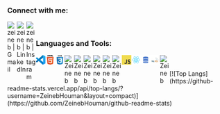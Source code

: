 ### Connect with me:

[<img align="left" alt="zeineb | Gmail" width="22px" src="https://upload.wikimedia.org/wikipedia/commons/thumb/7/7e/Gmail_icon_%282020%29.svg/2560px-Gmail_icon_%282020%29.svg.png" />][gmail]
[<img align="left" alt="zeineb | LinkedIn" width="22px" src="https://image.flaticon.com/icons/png/512/174/174857.png" />][linkedin]
[<img align="left" alt="zeineb | Instagram" width="22px" src="https://upload.wikimedia.org/wikipedia/commons/thumb/e/e7/Instagram_logo_2016.svg/768px-Instagram_logo_2016.svg.png" />][instagram]



<br />



### Languages and Tools:
<img align="left" alt="Zeineb" width="22px" src="https://raw.githubusercontent.com/github/explore/80688e429a7d4ef2fca1e82350fe8e3517d3494d/topics/visual-studio-code/visual-studio-code.png" />

<img align="left" alt="Zeineb" width="22px" src="https://raw.githubusercontent.com/github/explore/80688e429a7d4ef2fca1e82350fe8e3517d3494d/topics/html/html.png" />
<img align="left" alt="Zeineb" width="22px" src="https://raw.githubusercontent.com/github/explore/80688e429a7d4ef2fca1e82350fe8e3517d3494d/topics/css/css.png" />

<img align="left" alt="Zeineb" width="22px" src="https://cdn.worldvectorlogo.com/logos/angular-icon.svg" />

<img align="left" alt="Zeineb" width="22px" src="https://uxwing.com/wp-content/themes/uxwing/download/10-brands-and-social-media/ionic.png" />
<img align="left" alt="Zeineb" width="22px" src="https://www.clipartmax.com/png/middle/354-3543373_spring-framework-logo-svg-png-download-java-spring.png" />
<img align="left" alt="Zeineb" width="22px" src="https://upload.wikimedia.org/wikipedia/commons/thumb/5/5c/AWS_Simple_Icons_AWS_Cloud.svg/1024px-AWS_Simple_Icons_AWS_Cloud.svg.png" />
<img align="left" alt="Zeineb" width="22px" src="https://cdn.iconscout.com/icon/free/png-512/docker-226091.png" />
<img align="left" alt="Zeineb" width="22px" src="https://cdn.worldvectorlogo.com/logos/hibernate.svg" />
<img align="left" alt="Zeineb" width="22px" src="https://raw.githubusercontent.com/github/explore/80688e429a7d4ef2fca1e82350fe8e3517d3494d/topics/javascript/javascript.png" />
<img align="left" alt="Zeineb" width="22px" src="https://raw.githubusercontent.com/github/explore/80688e429a7d4ef2fca1e82350fe8e3517d3494d/topics/react/react.png" />
<img align="left" alt="Zeineb" width="22px" src="https://raw.githubusercontent.com/github/explore/80688e429a7d4ef2fca1e82350fe8e3517d3494d/topics/sql/sql.png" />
<img align="left" alt="Zeineb" width="22px" src="https://raw.githubusercontent.com/github/explore/80688e429a7d4ef2fca1e82350fe8e3517d3494d/topics/mysql/mysql.png" />
<img align="left" alt="Zeineb" width="22px" src="https://github.githubassets.com/images/modules/logos_page/Octocat.png" />



</br>
</br>
[![Top Langs](https://github-readme-stats.vercel.app/api/top-langs/?username=ZeinebHouman&layout=compact)](https://github.com/ZeinebHouman/github-readme-stats)



[instagram]: https://www.instagram.com/zeineb_houman/
[linkedin]: https://www.linkedin.com/in/zeineb-houman/
[gmail]: https://mail.google.com/mail/u/0/?pli=1#inbox

